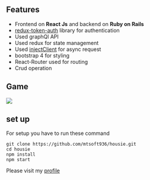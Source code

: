 ## Features
- Frontend on **React Js** and backend on **Ruby on Rails**
- [redux-token-auth](https://github.com/kylecorbelli/redux-token-auth) library for authentication
- Used graphQl API 
- Used redux for state management
- Used [injectClient](https://github.com/mtsoft936/housie/blob/master/src/store/injectClient.js) for async request 
- bootstrap 4 for styling
- React-Router used for routing
- Crud operation
## Game
![](https://raw.githubusercontent.com/mtsoft936/magazine/master/app/assets/images/housie_game.png)

## set up 

For setup you have to run these command

	git clone https://github.com/mtsoft936/housie.git
	cd housie
	npm install
	npm start


Please visit my [profile](https://github.com/mtsoft936)

